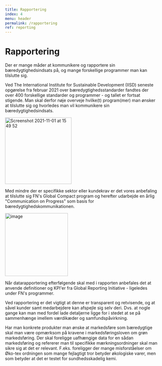 ```yaml
---
title: Rapportering
index: 4
menu: header
permalink: /rapportering
ref: reporting
---
```


# Rapportering

Der er mange måder at kommunikere og rapportere sin bæredygtighedsindsats på, og mange forskellige programmer man kan tilslutte sig. 

Ved The International Institute for Sustainable Development (IISD) seneste opgørelse fra februar 2021 over bæredygtighedsstandarder fandtes der over 400 forskellige standarder og programmer - og tallet er fortsat stigende. 
Man skal derfor nøje overveje hvilke(t) program(mer) man ønsker at tilslutte sig og hvorledes man vil kommunikere sin bæredygtighedsindsats. 

<img width="219" alt="Screenshot 2021-11-01 at 15 49 52" src="https://user-images.githubusercontent.com/75361000/139691036-e78266fd-000d-42f2-8542-c4cf2f181623.png#pull-right">

Med mindre der er specifikke sektor eller kundekrav er det vores anbefaling at tilslutte sig FN's Global Compact program og herefter udarbejde en årlig "Communication on Progress" som basis for bæredygtighedskommunikationen. 



<img width="207" alt="image" src="https://user-images.githubusercontent.com/75361000/139690616-88511828-c3d6-4e4b-8eac-53b0e2771489.png#pull-left">

Når datarapportering efterfølgende skal med i rapporten anbefales det at anvende definitioner og KPI'er fra Global Reporting Initiative - ligeledes under FN's programmer. 

Ved rapportering er det vigtigt at denne er transparent og retvisende, og at såvel kunder samt medarbejdere kan afspejle sig selv deri. Dvs. at nogle gange kan man med fordel lade detaljerne ligge for i stedet at se på sammenhænge imellem værdikæder og samfundspåvirkning. 



Har man konkrete produkter man ønske at markedsføre som bæredygtige skal man være opmærksom på kravene i markedsføringsloven om grøn markedsføring. Der skal foreligge uafhængige data for en sådan markedsføring og refererer man til specifikke mærkningsordninger skal man sikre sig at det er relevant. F.eks. foreligger der mange misforståelser om Øko-tex ordningen som mange fejlagtigt tror betyder økologiske varer, men som betyder at det er testet for sundhedsskadelig kemi.
